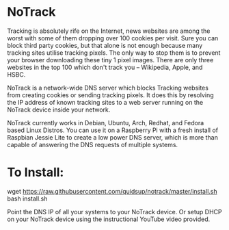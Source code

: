# NoTrack
Tracking is absolutely rife on the Internet, news websites are among the worst with some of them dropping over 100 cookies per visit. Sure you can block third party cookies, but that alone is not enough because many tracking sites utilise tracking pixels. The only way to stop them is to prevent your browser downloading these tiny 1 pixel images.
There are only three websites in the top 100 which don't track you – Wikipedia, Apple, and HSBC. 
  
NoTrack is a network-wide DNS server which blocks Tracking websites from creating cookies or sending tracking pixels. It does this by resolving the IP address of known tracking sites to a web server running on the NoTrack device inside your network.
  
NoTrack currently works in Debian, Ubuntu, Arch, Redhat, and Fedora based Linux Distros.
You can use it on a Raspberry Pi with a fresh install of Raspbian Jessie Lite to create a low power DNS server, which is more than capable of answering the DNS requests of multiple systems.
  
# To Install:  
wget https://raw.githubusercontent.com/quidsup/notrack/master/install.sh  
bash install.sh

Point the DNS IP of all your systems to your NoTrack device.
Or setup DHCP on your NoTrack device using the instructional YouTube video provided.
